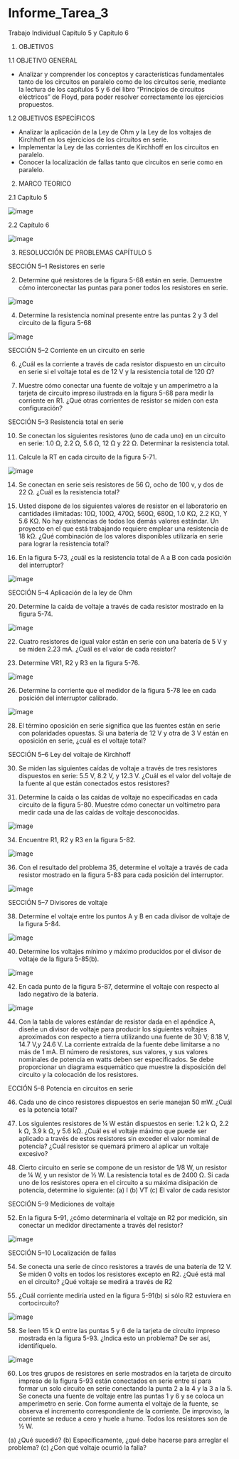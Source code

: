 # Informe_Tarea_3
Trabajo Individual Capítulo 5 y Capítulo 6

1. OBJETIVOS

1.1 OBJETIVO GENERAL 

- Analizar y comprender los conceptos y características fundamentales tanto de los circuitos en paralelo como de los circuitos serie, mediante la lectura de los capítulos 5 y 6 del libro “Principios de circuitos eléctricos” de Floyd, para poder resolver correctamente los ejercicios propuestos.

1.2 OBJETIVOS ESPECÍFICOS

- Analizar la aplicación de la Ley de Ohm y la Ley de los voltajes de Kirchhoff en los ejercicios de los circuitos en serie.
- Implementar la Ley de las corrientes de Kirchhoff en los circuitos en paralelo.
- Conocer la localización de fallas tanto que circuitos en serie como en paralelo.

2. MARCO TEORICO 

2.1 Capítulo 5

![image](https://user-images.githubusercontent.com/105623628/172275885-dace40a1-1753-429a-98df-ba749b82b0c1.png)

2.2 Capítulo 6

![image](https://user-images.githubusercontent.com/105623628/172275949-e1812220-ca00-401f-af85-1694b4309fe1.png)

3. RESOLUCCIÓN DE PROBLEMAS CAPÍTULO 5

SECCIÓN 5–1 Resistores en serie

2. Determine qué resistores de la figura 5-68 están en serie. Demuestre cómo interconectar las puntas para poner todos los resistores en serie.

![image](https://user-images.githubusercontent.com/105623628/172277622-54427dbe-8fc6-4504-a15c-166c97a2b752.png)

4. Determine la resistencia nominal presente entre las puntas 2 y 3 del circuito de la figura 5-68

![image](https://user-images.githubusercontent.com/105623628/172277837-109ad815-dfe5-4236-b340-eecbf9ae4c46.png)

SECCIÓN 5–2 Corriente en un circuito en serie

6. ¿Cuál es la corriente a través de cada resistor dispuesto en un circuito en serie si el voltaje total es de 12 V y la resistencia total de 120 Ω?

8. Muestre cómo conectar una fuente de voltaje y un amperímetro a la tarjeta de circuito impreso ilustrada en la figura 5-68 para medir la corriente en R1. ¿Qué otras corrientes de resistor se miden con esta
configuración?

SECCIÓN 5–3 Resistencia total en serie

10. Se conectan los siguientes resistores (uno de cada uno) en un circuito en serie: 1.0 Ω, 2.2 Ω, 5.6 Ω, 12 Ω y 22 Ω. Determinar la resistencia total.

12. Calcule la RT en cada circuito de la figura 5-71.

![image](https://user-images.githubusercontent.com/105623628/172279251-86e78709-6a44-444a-9d76-b2f6596a5863.png)

14. Se conectan en serie seis resistores de 56 Ω, ocho de 100 v, y dos de 22 Ω. ¿Cuál es la resistencia total?

16. Usted dispone de los siguientes valores de resistor en el laboratorio en cantidades ilimitadas: 10Ω, 100Ω, 470Ω, 560Ω, 680Ω, 1.0 KΩ, 2.2 KΩ, Y 5.6 KΩ. No hay existencias de todos los demás valores estándar. Un proyecto en el que está trabajando requiere emplear una resistencia de 18 kΩ. ¿Qué combinación  de los valores disponibles utilizaría en serie para lograr la resistencia total?

18. En la figura 5-73, ¿cuál es la resistencia total de A a B con cada posición del interruptor?

![image](https://user-images.githubusercontent.com/105623628/172279937-b9d40ed0-160a-4156-a103-caaa92231f07.png)

SECCIÓN 5–4 Aplicación de la ley de Ohm

20. Determine la caída de voltaje a través de cada resistor mostrado en la figura 5-74.

![image](https://user-images.githubusercontent.com/105623628/172280006-5aa975a3-481a-4348-99a9-47f394da5a92.png)

22. Cuatro resistores de igual valor están en serie con una batería de 5 V y se miden 2.23 mA. ¿Cuál es el valor de cada resistor?

24. Determine VR1, R2 y R3 en la figura 5-76.

![image](https://user-images.githubusercontent.com/105623628/172280223-170f1a66-25d8-4f24-a02d-bbfa1493a271.png)

26. Determine la corriente que el medidor de la figura 5-78 lee en cada posición del interruptor calibrado.

![image](https://user-images.githubusercontent.com/105623628/172280268-58dcc34b-500e-47bc-9112-d475c7991ad4.png)

28. El término oposición en serie significa que las fuentes están en serie con polaridades opuestas. Si una
batería de 12 V y otra de 3 V están en oposición en serie, ¿cuál es el voltaje total?

SECCIÓN 5–6 Ley del voltaje de Kirchhoff

30. Se miden las siguientes caídas de voltaje a través de tres resistores dispuestos en serie: 5.5 V, 8.2 V, y
12.3 V. ¿Cuál es el valor del voltaje de la fuente al que están conectados estos resistores?

32. Determine la caída o las caídas de voltaje no especificadas en cada circuito de la figura 5-80. Muestre
cómo conectar un voltímetro para medir cada una de las caídas de voltaje desconocidas.

![image](https://user-images.githubusercontent.com/105623628/172280469-6ace12a8-2369-4e61-8911-073460436843.png)

34. Encuentre R1, R2 y R3 en la figura 5-82.

![image](https://user-images.githubusercontent.com/105623628/172280525-ce476d37-a982-4286-9807-99c63bb361dd.png)

36. Con el resultado del problema 35, determine el voltaje a través de cada resistor mostrado en la figura 5-83 para cada posición del interruptor.

![image](https://user-images.githubusercontent.com/105623628/172280689-6dfb842a-7ac2-4460-a084-c07a3169d747.png)

SECCIÓN 5–7 Divisores de voltaje

38. Determine el voltaje entre los puntos A y B en cada divisor de voltaje de la figura 5-84.

![image](https://user-images.githubusercontent.com/105623628/172280788-b3c2b3e6-29d6-42f2-a698-4661f7d4a302.png)

40. Determine los voltajes mínimo y máximo producidos por el divisor de voltaje de la figura 5-85(b).

![image](https://user-images.githubusercontent.com/105623628/172281133-14583d42-c377-4b87-a6f6-1c372b17cfe5.png)

42. En cada punto de la figura 5-87, determine el voltaje con respecto al lado negativo de la batería.

![image](https://user-images.githubusercontent.com/105623628/172281201-7b7e8afc-3fe0-4ccf-b1e7-69d8dcd2156a.png)

44. Con la tabla de valores estándar de resistor dada en el apéndice A, diseñe un divisor de voltaje para producir los siguientes voltajes aproximados con respecto a tierra utilizando una fuente de 30 V; 8.18 V, 14.7 V,y 24.6 V. La corriente extraída de la fuente debe limitarse a no más de 1 mA. El número de resistores, sus
valores, y sus valores nominales de potencia en watts deben ser especificados. Se debe proporcionar un
diagrama esquemático que muestre la disposición del circuito y la colocación de los resistores.

ECCIÓN 5–8 Potencia en circuitos en serie

46. Cada uno de cinco resistores dispuestos en serie manejan 50 mW. ¿Cuál es la potencia total?

48. Los siguientes resistores de ¼ W están dispuestos en serie: 1.2 k Ω, 2.2 k Ω, 3.9 k Ω, y 5.6 kΩ. ¿Cuál es el voltaje máximo que puede ser aplicado a través de estos resistores sin exceder el valor nominal de potencia? ¿Cuál resistor se quemará primero al aplicar un voltaje excesivo?

50. Cierto circuito en serie se compone de un resistor de 1/8 W, un resistor de ¼ W, y un resistor de ½ W. La resistencia total es de 2400 Ω. Si cada uno de los resistores opera en el circuito a su máxima disipación de potencia, determine lo siguiente:
(a) I (b) VT (c) El valor de cada resistor

SECCIÓN 5–9 Mediciones de voltaje

52. En la figura 5-91, ¿cómo determinaría el voltaje en R2 por medición, sin conectar un medidor directamente a través del resistor?

![image](https://user-images.githubusercontent.com/105623628/172282491-3a06110a-c985-4948-83ed-d02762a83966.png)

SECCIÓN 5–10 Localización de fallas

54. Se conecta una serie de cinco resistores a través de una batería de 12 V. Se miden 0 volts en todos los
resistores excepto en R2. ¿Qué está mal en el circuito? ¿Qué voltaje se medirá a través de R2

56. ¿Cuál corriente mediría usted en la figura 5-91(b) si sólo R2 estuviera en cortocircuito?

![image](https://user-images.githubusercontent.com/105623628/172282738-d6a49eda-b01d-4531-afa7-5fd949fea276.png)

58. Se leen 15 k Ω entre las puntas 5 y 6 de la tarjeta de circuito impreso mostrada en la figura 5-93. ¿Indica esto un problema? De ser así, identifíquelo.

![image](https://user-images.githubusercontent.com/105623628/172282981-9c67d53f-6b44-41df-b894-bd2ecb900c02.png)

60. Los tres grupos de resistores en serie mostrados en la tarjeta de circuito impreso de la figura 5-93 están conectados en serie entre sí para formar un solo circuito en serie conectando la punta 2 a la 4 y la 3 a la 5. Se conecta una fuente de voltaje entre las puntas 1 y 6 y se coloca un amperímetro en serie. Con forme aumenta el voltaje de la fuente, se observa el incremento correspondiente de la corriente. De improviso, la corriente se reduce a cero y huele a humo. Todos los resistores son de ½ W. 

(a) ¿Qué sucedió?
(b) Específicamente, ¿qué debe hacerse para arreglar el problema?
(c) ¿Con qué voltaje ocurrió la falla?




























